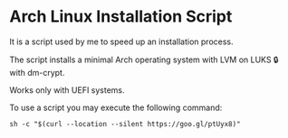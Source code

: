 # Arch Linux Installation Script

It is a script used by me to speed up an installation process. 

The script installs a minimal Arch operating system with LVM on LUKS :lock: with dm-crypt.

Works only with UEFI systems. 

To use a script you may execute the following command:

`sh -c "$(curl --location --silent https://goo.gl/ptUyx8)"`

